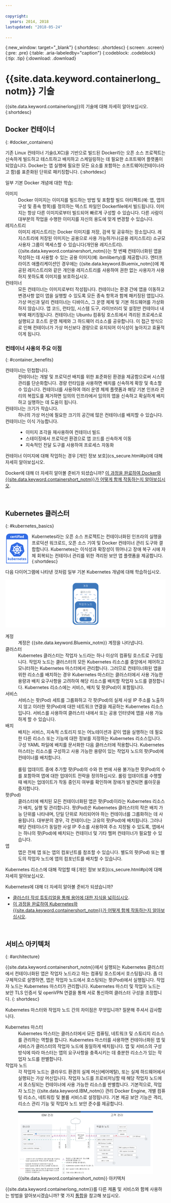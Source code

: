 ```yaml
---

copyright:
  years: 2014, 2018
lastupdated: "2018-05-24"

---
```


{:new_window: target="_blank"}
{:shortdesc: .shortdesc}
{:screen: .screen}
{:pre: .pre}
{:table: .aria-labeledby="caption"}
{:codeblock: .codeblock}
{:tip: .tip}
{:download: .download}



# {{site.data.keyword.containerlong_notm}} 기술

{{site.data.keyword.containerlong}}의 기술에 대해 자세히 알아보십시오.
{:shortdesc}

## Docker 컨테이너
{: #docker_containers}

기존 Linux 컨테이너 기술(LXC)을 기반으로 빌드된 Docker라는 오픈 소스 프로젝트는 신속하게 빌드하고 테스트하고 배치하고 스케일링하는 데 필요한 소프트웨어 플랫폼이 되었습니다. Docker는 앱 실행에 필요한 모든 요소를 포함하는 소프트웨어(컨테이너라고 함)를 표준화된 단위로 패키징합니다.
{:shortdesc}

일부 기본 Docker 개념에 대한 학습:

<dl>
<dt>이미지</dt>
<dd>Docker 이미지는 이미지를 빌드하는 방법 및 포함할 빌드 아티팩트(예: 앱, 앱의 구성 및 종속 항목)를 정의하는 텍스트 파일인 Dockerfile에서 빌드됩니다. 이미지는 항상 다른 이미지로부터 빌드되어 빠르게 구성할 수 있습니다. 다른 사람이 대부분의 작업을 수행한 이미지를 자신의 용도에 맞게 변경할 수 있습니다.</dd>
<dt>레지스트리</dt>
<dd>이미지 레지스트리는 Docker 이미지를 저장, 검색 및 공유하는 장소입니다. 레지스트리에 저장된 이미지는 공용으로 사용 가능하거나(공용 레지스트리) 소규모 사용자 그룹이 액세스할 수 있습니다(개인용 레지스트리). {{site.data.keyword.containershort_notm}}는 첫 번째 컨테이너화된 앱을 작성하는 데 사용할 수 있는 공용 이미지(예: ibmliberty)를 제공합니다. 엔터프라이즈 애플리케이션인 경우에는 {{site.data.keyword.Bluemix_notm}}에 제공된 레지스트리와 같은 개인용 레지스트리를 사용하여 권한 없는 사용자가 사용하지 못하도록 이미지를 보호하십시오.
</dd>
<dt>컨테이너</dt>
<dd>모든 컨테이너는 이미지로부터 작성됩니다. 컨테이너는 환경 간에 앱을 이동하고 변경사항 없이 앱을 실행할 수 있도록 모든 종속 항목과 함께 패키징된 앱입니다. 가상 머신과 달리 컨테이너는 디바이스, 그 운영 체제 및 기본 하드웨어를 가상화하지 않습니다. 앱 코드, 런타임, 시스템 도구, 라이브러리 및 설정만 컨테이너 내부에 패키징됩니다. 컨테이너는 Ubuntu 컴퓨팅 호스트에서 격리된 프로세스로 실행되고 호스트 운영 체제와 그 하드웨어 리소스를 공유합니다. 이 접근 방식으로 인해 컨테이너가 가상 머신보다 경량으로 유지되어
이식성이 높아지고 효율적이게 됩니다.</dd>
</dl>



### 컨테이너 사용의 주요 이점
{: #container_benefits}

<dl>
<dt>컨테이너는 민첩합니다.</dt>
<dd>컨테이너는 개발 및 프로덕션 배치를 위한 표준화된 환경을 제공함으로써 시스템 관리를 단순화합니다. 경량 런타임을 사용하면 배치를 신속하게 확장 및 축소할 수 있습니다. 컨테이너를 사용하여 여러 운영 체제 플랫폼과 해당 기본 인프라 관리의 복잡도를 제거하면 임의의 인프라에서 임의의 앱을 신속하고 확실하게 배치하고 실행하는 데 도움이 됩니다.</dd>
<dt>컨테이너는 크기가 작습니다.</dt>
<dd>하나의 가상 머신에 필요한 크기의 공간에 많은 컨테이너를 배치할 수 있습니다.</dd>
<dt>컨테이너는 이식 가능합니다.</dt>
<dd>
<ul>
  <li>이미지 조각을 재사용하여 컨테이너 빌드 </li>
  <li>스테이징에서 프로덕션 환경으로 앱 코드를 신속하게 이동</li>
  <li>지속적인 전달 도구를 사용하여 프로세스 자동화</li>
  </ul>
  </dd>

<p>컨테이너 이미지에 대해 작업하는 경우 [개인 정보 보호](cs_secure.html#pi)에 대해 자세히 알아보십시오.</p>

<p>Docker에 대해 더 자세히 알아볼 준비가 되셨습니까? <a href="https://developer.ibm.com/courses/all/docker-essentials-extend-your-apps-with-containers/" target="_blank">이 과정을 완료하여 Docker와 {{site.data.keyword.containershort_notm}}가 어떻게 함께 작동하는지 알아보십시오</a>.</p>

</dl>

<br />


## Kubernetes 클러스터
{: #kubernetes_basics}

<img src="images/certified-kubernetes-resized.png" style="padding-right: 10px;" align="left" alt="이 배지는 IBM Cloud Container Service에 대한 Kubernetes 인증을 나타냅니다. "/>Kubernetes라는 오픈 소스 프로젝트는 컨테이너화된 인프라의 실행을 프로덕션 워크로드, 오픈 소스 기여 및 Docker 컨테이너 관리 도구와 결합합니다. Kubernetes는 이식성과 확장성이 뛰어나고 장애 복구 시에 자체 회복되는 컨테이너 관리를 위한 격리된 보안 앱 플랫폼을 제공합니다.
{:shortdesc}

다음 다이어그램에 나타낸 것처럼 일부 기본 Kubernetes 개념에 대해 학습하십시오.

![배치 설정](images/cs_app_tutorial_components1.png)

<dl>
<dt>계정</dt>
<dd>계정은 {{site.data.keyword.Bluemix_notm}} 계정을 나타냅니다.</dd>

<dt>클러스터</dt>
<dd>Kubernetes 클러스터는 작업자 노드라는 하나 이상의 컴퓨팅 호스트로 구성됩니다. 작업자 노드는 클러스터의 모든 Kubernetes 리소스를 중앙에서 제어하고 모니터하는
Kubernetes 마스터에서 관리합니다. 그러므로 컨테이너화된 앱을 위한 리소스를 배치하는 경우 Kubernetes 마스터는 클러스터에서 사용 가능한 용량과 배치 요구사항을 고려하여 해당 리소스를 배치할 작업자 노드를 결정합니다. Kubernetes 리소스에는 서비스, 배치 및 팟(Pod)이 포함됩니다.</dd>

<dt>서비스</dt>
<dd>서비스는 팟(Pod) 세트를 그룹화하고 각 팟(Pod)의 실제 사설 IP 주소를 노출하지 않고 이러한 팟(Pod)에 대한 네트워크 연결을 제공하는 Kubernetes 리소스입니다. 서비스를 사용하여 클러스터 내에서 또는 공용 인터넷에 앱을 사용 가능하게 할 수 있습니다.
</dd>

<dt>배치</dt>
<dd>배치는 서비스, 지속적 스토리지 또는 어노테이션과 같이 앱을 실행하는 데 필요한 다른 리소스 또는 기능에 대한 정보를 지정하는 Kubernetes 리소스입니다. 구성 YAML 파일에 배치를 문서화한 다음 클러스터에 적용합니다. Kubernetes 마스터는 리소스를 구성하고 사용 가능한 용량이 있는 작업자 노드의 팟(Pod)에 컨테이너를 배치합니다.
</br></br>
롤링 업데이트 중에 추가할 팟(Pod)의 수와 한 번에 사용 불가능한 팟(Pod)의 수를 포함하여 앱에 대한 업데이트 전략을 정의하십시오. 롤링 업데이트를 수행할 때 배치는 업데이트가 작동 중인지 여부를 확인하며 장애가 발견되면 롤아웃을 중지합니다.</dd>

<dt>팟(Pod)</dt>
<dd>클러스터에 배치된 모든 컨테이너화된 앱은 팟(Pod)이라는 Kubernetes 리소스가 배치, 실행 및 관리합니다. 팟(Pod)은 Kubernetes 클러스터의 작은 배치 가능 단위를 나타내며, 단일 단위로 처리되어야 하는 컨테이너를 그룹화하는 데 사용됩니다. 대부분의 경우, 각 컨테이너는 고유의 팟(Pod)에 배치됩니다. 그러나 해당 컨테이너가 동일한 사설 IP 주소를 사용하여 주소 지정될 수 있도록, 앱에서는 하나의 팟(Pod)에 배치되는 컨테이너 및 기타 헬퍼 컨테이너가 필요할 수 있습니다.</dd>

<dt>앱</dt>
<dd>앱은 전체 앱 또는 앱의 컴포넌트를 참조할 수 있습니다. 별도의 팟(Pod) 또는 별도의 작업자 노드에 앱의 컴포넌트를 배치할 수 있습니다.</dd>

<p>Kubernetes 리소스에 대해 작업할 때 [개인 정보 보호](cs_secure.html#pi)에 대해 자세히 알아보십시오.</p>

<p>Kubernetes에 대해 더 자세히 알아볼 준비가 되셨습니까?</p>
<ul><li><a href="cs_tutorials.html#cs_cluster_tutorial" target="_blank">클러스터 작성 튜토리얼을 통해 용어에 대한 지식을 넓히십시오</a>.</li>
<li><a href="https://developer.ibm.com/courses/all/get-started-kubernetes-ibm-cloud-container-service/" target="_blank">이 과정을 완료하여 Kubernetes와 {{site.data.keyword.containershort_notm}}가 어떻게 함께 작동하는지 알아보십시오</a>.</li></ul>


</dl>

<br />


## 서비스 아키텍처
{: #architecture}

{{site.data.keyword.containershort_notm}}에서 실행되는 Kubernetes 클러스터에서 컨테이너화된 앱은 작업자 노드라고 하는 컴퓨팅 호스트에서 호스팅됩니다. 좀 더 구체적으로 설명하면, 앱은 작업자 노드에서 호스팅되는 팟(Pod)에서 실행됩니다. 작업자 노드는 Kubernetes 마스터가 관리합니다. Kubernetes 마스터 및 작업자 노드는 보안 TLS 인증서 및 openVPN 연결을 통해 서로 통신하여 클러스터 구성을 조정합니다.
{: shortdesc}

Kubernetes 마스터와 작업자 노드 간의 차이점은 무엇입니까? 질문해 주셔서 감사합니다.

<dl>
  <dt>Kubernetes 마스터</dt>
    <dd>Kubernetes 마스터는 클러스터에서 모든 컴퓨팅, 네트워크 및 스토리지 리소스를 관리하는 역할을 합니다. Kubernetes 마스터를 사용하면 컨테이너화된 앱 및 서비스가 클러스터의 작업자 노드에 동일하게 배치됩니다. 앱 및 서비스의 구성 방식에 따라 마스터는 앱의 요구사항을 충족시키는 데 충분한 리소스가 있는 작업자 노드를 판별합니다.</dd>
  <dt>작업자 노드</dt>
    <dd>각 작업자 노드는 클라우드 환경의 실제 머신(베어메탈), 또는 실제 하드웨어에서 실행되는 가상 머신입니다. 작업자 노드를 프로비저닝할 때 해당 작업자 노드에서 호스팅되는 컨테이너에 사용 가능한 리소스를 판별합니다. 기본적으로, 작업자 노드는 {{site.data.keyword.IBM_notm}} 관리 Docker Engine, 개별 컴퓨팅 리소스, 네트워킹 및 볼륨 서비스로 설정됩니다. 기본 제공 보안 기능은 격리, 리소스 관리 기능 및 작업자 노드 보안 준수를 제공합니다.</dd>
</dl>

<p>
<figure>
 <img src="images/cs_org_ov.png" alt="{{site.data.keyword.containerlong_notm}} Kubernetes 아키텍처">
 <figcaption>{{site.data.keyword.containershort_notm}} 아키텍처</figcaption>
</figure>
</p>

{{site.data.keyword.containerlong_notm}}를 다른 제품 및 서비스와 함께 사용하는 방법을 알아보시겠습니까? 몇 가지 [통합](cs_integrations.html#integrations)을 참고해 보십시오.


<br />

